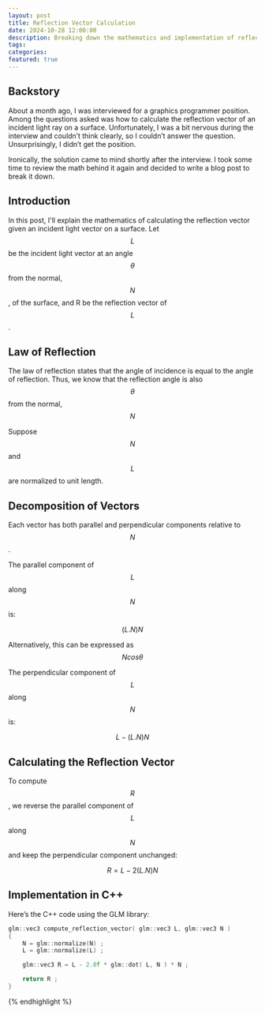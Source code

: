 ```yaml
---
layout: post
title: Reflection Vector Calculation
date: 2024-10-28 12:00:00
description: Breaking down the mathematics and implementation of reflection vector calculation for graphics programming
tags:
categories:
featured: true
---
```


## Backstory 

About a month ago, I was interviewed for a graphics programmer position. Among the questions asked was how to calculate the reflection vector of an incident light ray on a surface. Unfortunately, I was a bit nervous during the interview and couldn’t think clearly, so I couldn’t answer the question. Unsurprisingly, I didn’t get the position.

Ironically, the solution came to mind shortly after the interview. I took some time to review the math behind it again and decided to write a blog post to break it down.


## Introduction 

In this post, I'll explain the mathematics of calculating the reflection vector given an incident light vector on a surface. Let $$L$$ be the incident light vector at an angle $$\theta$$ from the normal, $$N$$, of the surface, and R be the reflection vector of $$L$$. 

## Law of Reflection

The law of reflection states that the angle of incidence is equal to the angle of reflection. Thus, we know that the reflection angle is also $$\theta$$ from the normal, $$N$$

Suppose $$N$$ and $$L$$ are normalized to unit length.

## Decomposition of Vectors

Each vector has both parallel and perpendicular components relative to $$N$$. 

The parallel component of $$L$$ along $$N$$ is: 

$$
(L.N)N
$$

Alternatively, this can be expressed as $$N cos \theta$$

The perpendicular component of $$L$$ along $$N$$ is: 

$$
L - (L.N)N
$$

## Calculating the Reflection Vector

To compute $$R$$, we reverse the parallel component of $$L$$ along $$N$$ and keep the perpendicular component unchanged:

$$
R = L - 2 (L.N) N
$$


## Implementation in C++
Here’s the C++ code using the GLM library:


```c++
glm::vec3 compute_reflection_vector( glm::vec3 L, glm::vec3 N )
{
    N = glm::normalize(N) ;
    L = glm::normalize(L) ;

    glm::vec3 R = L - 2.0f * glm::dot( L, N ) * N ;

    return R ;
}
```
{% endhighlight %}
